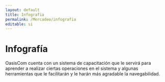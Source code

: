 ```yaml
---
layout: default
title: Infografia
permalink: /Mercadeo/infografia
editable: si
---
```


# Infografía


OasisCom cuenta con un sistema de capacitación que le servirá para aprender a realizar ciertas operaciones en el sistema y algunas herramientas que le facilitarán y le harán más agradable la navegabilidad.


